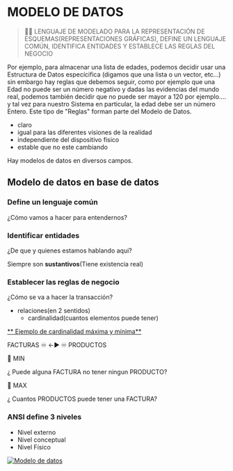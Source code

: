 # MODELO DE DATOS

> 🧜‍♂️ LENGUAJE DE MODELADO PARA LA REPRESENTACIÓN DE ESQUEMAS(REPRESENTACIONES GRÁFICAS), DEFINE UN LENGUAJE COMÚN, IDENTIFICA ENTIDADES Y ESTABLECE LAS REGLAS DEL NEGOCIO

Por ejemplo, para almacenar una lista de edades, podemos decidir usar una Estructura de Datos especícifica (digamos que una lista o un vector, etc...) sin embargo hay reglas que debemos seguir, como por ejemplo que una Edad no puede ser un número negativo y dadas las evidencias del mundo real, podemos también decidir que no puede ser mayor a 120 por ejemplo.... y tal vez para nuestro Sistema en particular, la edad debe ser un número Entero.  Este tipo de "Reglas" forman parte del Modelo de Datos.

- claro
- igual para las diferentes visiones de la realidad
- independiente del dispositivo fisico
- estable que no este cambiando

Hay modelos de datos en diversos campos.

## Modelo de datos en base de datos

### Define un lenguaje común

¿Cómo vamos a hacer para entendernos?


### Identificar entidades
¿De que y quienes estamos hablando aqui?

Siempre son **sustantivos**(Tiene existencia real)

### Establecer las reglas de negocio
¿Cómo se va a hacer la transacción?

- relaciones(en 2 sentidos)
  - cardinalidad(cuantos elementos puede tener)

[** Ejemplo de cardinalidad máxima y mínima**](https://www.udemy.com/course/diseno-de-bases-de-datos-relacionales/learn/lecture/8256444?start=335#notes)

FACTURAS ♾️  <-▶️ ♾️ PRODUCTOS

🥺 MIN

¿ Puede alguna FACTURA no tener ningun PRODUCTO?

📣 MAX

¿ Cuantos PRODUCTOS puede tener una FACTURA?


### ANSI define 3 niveles

- Nivel externo
- Nivel conceptual
- Nivel Físico

[![Modelo de datos](https://www.marketingdirecto.com/wp-content/uploads/2019/09/video-online.jpg)](https://drive.google.com/file/d/1dbS9GoTMgU7aWVbclyaOzbN_4193Fftl/view?usp=sharing "Modelo de datos")



